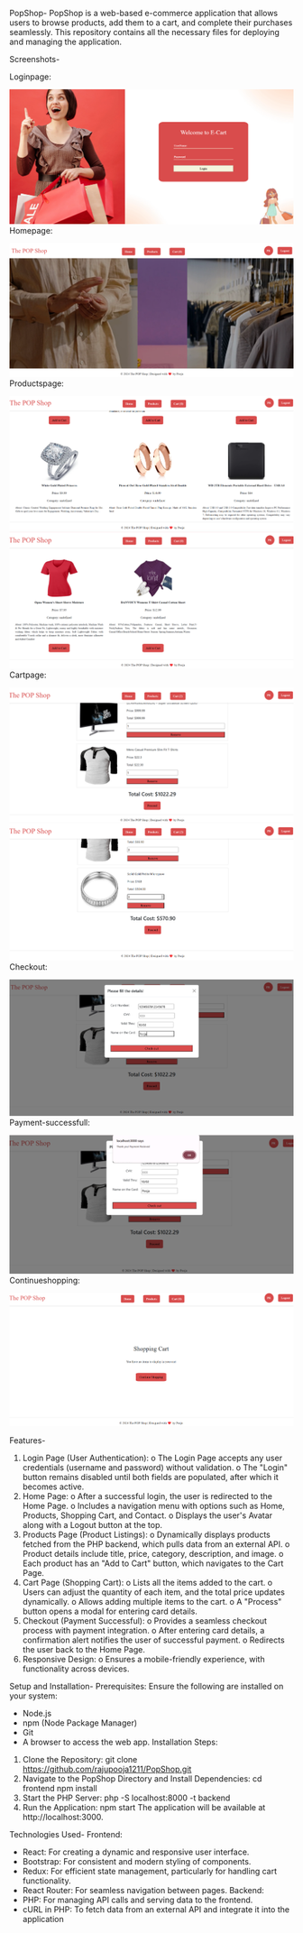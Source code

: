 PopShop-
PopShop is a web-based e-commerce application that allows users to browse products, add them to a cart, and complete their purchases seamlessly. This repository contains all the necessary files for deploying and managing the application.

Screenshots-

Loginpage:

![alt text](image.png)
Homepage:

![alt text](image-1.png)
Productspage:

![alt text](image-2.png)![alt text](image-3.png)
Cartpage:

![alt text](image-4.png)![alt text](image-8.png)
Checkout:

![alt text](image-5.png)
Payment-successfull:

![alt text](image-6.png)
Continueshopping:

![alt text](image-7.png)

Features-
1. Login Page (User Authentication):
o The Login Page accepts any user credentials (username and password) without validation.
o The "Login" button remains disabled until both fields are populated, after which it becomes active.
2. Home Page:
o After a successful login, the user is redirected to the Home Page.
o Includes a navigation menu with options such as Home, Products, Shopping Cart, and Contact.
o Displays the user's Avatar along with a Logout button at the top.
3. Products Page (Product Listings):
o Dynamically displays products fetched from the PHP backend, which pulls data from an external API.
o Product details include title, price, category, description, and image.
o Each product has an "Add to Cart" button, which navigates to the Cart Page.
4. Cart Page (Shopping Cart):
o Lists all the items added to the cart.
o Users can adjust the quantity of each item, and the total price updates dynamically.
o Allows adding multiple items to the cart.
o A "Process" button opens a modal for entering card details.
5. Checkout (Payment Successful):
o Provides a seamless checkout process with payment integration.
o After entering card details, a confirmation alert notifies the user of successful payment.
o Redirects the user back to the Home Page.
6. Responsive Design:
o Ensures a mobile-friendly experience, with functionality across devices.

Setup and Installation-
Prerequisites:
Ensure the following are installed on your system:
* Node.js
* npm (Node Package Manager)
* Git
* A browser to access the web app.
Installation Steps:
1. Clone the Repository:
git clone https://github.com/rajupooja1211/PopShop.git
2. Navigate to the PopShop Directory and Install Dependencies:
cd frontend
npm install
3. Start the PHP Server:
php -S localhost:8000 -t backend
4. Run the Application:
npm start
The application will be available at http://localhost:3000.

Technologies Used-
Frontend:
* React: For creating a dynamic and responsive user interface.
* Bootstrap: For consistent and modern styling of components.
* Redux: For efficient state management, particularly for handling cart functionality.
* React Router: For seamless navigation between pages.
Backend:
* PHP: For managing API calls and serving data to the frontend.
* cURL in PHP: To fetch data from an external API and integrate it into the application



